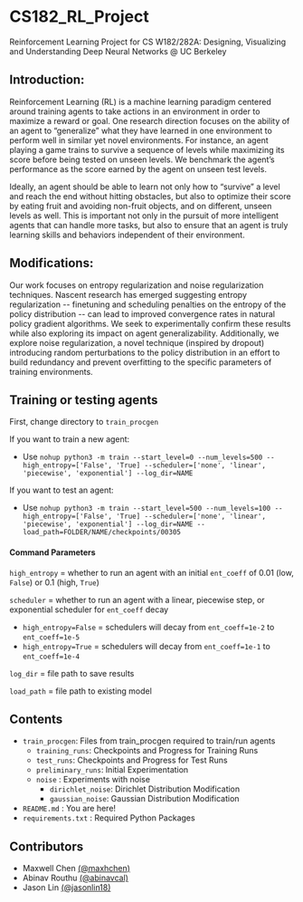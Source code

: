 # CS182_RL_Project

Reinforcement Learning Project for CS W182/282A: Designing, Visualizing and Understanding Deep Neural Networks @ UC Berkeley

## Introduction:
Reinforcement Learning (RL) is a machine learning paradigm centered around training agents to take actions in an environment in order to maximize a reward or goal. One research direction focuses on the ability of an agent to “generalize” what they have learned in one environment to perform well in similar yet novel environments. For instance, an agent playing a game trains to survive a sequence of levels while maximizing its score before being tested on unseen levels. We benchmark the agent’s performance as the score earned by the agent on unseen test levels.

Ideally, an agent should be able to learn not only how to “survive” a level and reach the end without hitting obstacles, but also to optimize their score by eating fruit and avoiding non-fruit objects, and on different, unseen levels as well. This is important not only in the pursuit of more intelligent agents that can handle more tasks, but also to ensure that an agent is truly learning skills and behaviors independent of their environment.

## Modifications:
Our work focuses on entropy regularization and noise regularization techniques. Nascent research has emerged suggesting entropy regularization -- finetuning and scheduling penalties on the entropy of the policy distribution -- can lead to improved convergence rates in natural policy gradient algorithms. We seek to experimentally confirm these results while also exploring its impact on agent generalizability. Additionally, we explore noise regularization, a novel technique (inspired by dropout) introducing random perturbations to the policy distribution in an effort to build redundancy and prevent overfitting to the specific parameters of training environments.

## Training or testing agents
First, change directory to `train_procgen`

If you want to train a new agent:
* Use `nohup python3 -m train --start_level=0 --num_levels=500 --high_entropy=['False', 'True] --scheduler=['none', 'linear', 'piecewise', 'exponential'] --log_dir=NAME`

If you want to test an agent:
* Use `nohup python3 -m train --start_level=500 --num_levels=100 --high_entropy=['False', 'True] --scheduler=['none', 'linear', 'piecewise', 'exponential'] --log_dir=NAME --load_path=FOLDER/NAME/checkpoints/00305`

#### Command Parameters

`high_entropy` = whether to run an agent with an initial `ent_coeff` of 0.01 (low, `False`) or 0.1 (high, `True`)

`scheduler` = whether to run an agent with a linear, piecewise step, or exponential scheduler for `ent_coeff` decay
  * `high_entropy=False` = schedulers will decay from `ent_coeff=1e-2` to `ent_coeff=1e-5`
  * `high_entropy=True` = schedulers will decay from `ent_coeff=1e-1` to `ent_coeff=1e-4`

`log_dir` = file path to save results

`load_path` = file path to existing model

## Contents

- `train_procgen`: Files from train_procgen required to train/run agents
  - `training_runs`: Checkpoints and Progress for Training Runs
  - `test_runs`: Checkpoints and Progress for Test Runs
  - `preliminary_runs`: Initial Experimentation
  - `noise` : Experiments with noise
    - `dirichlet_noise`: Dirichlet Distribution Modification
    - `gaussian_noise`: Gaussian Distribution Modification
- `README.md` : You are here!
- `requirements.txt` : Required Python Packages

## Contributors

- Maxwell Chen [(@maxhchen)][maxwell]
- Abinav Routhu [(@abinavcal)][abinav]
- Jason Lin [(@jasonlin18)][jason]

[maxwell]: https://github.com/maxhchen
[abinav]: https://github.com/abinavcal
[jason]: https://github.com/jasonlin18
